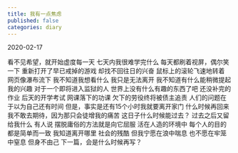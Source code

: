 ```yaml
---
title: 我有一点焦虑
published: false
categories: diary
---
```


2020-02-17

看不见希望，就开始虚度每一天
七天内我很难学完什么
每天都刷着视屏，偶尔笑一下
重新打开了早已戒掉的游戏
却找不回往日的兴奋
鼠标上的滚轮飞速地转着
网页像瀑布流下
我不知道我想看什么
我只是无法离开
我不知道有什么能稍微提起我的兴趣
对于一个即将进入监狱的人
世界上没有什么有趣的东西了吧
还没补完的作业
后天的开学考试
网课落下的功课
欠下的劳役终将被债主追责
人们的问题在于以为自己还有时间
但是，事实是还有15个小时我就要离开家门
什么时候再回来我不敢去期待，因为那只会徒增我的痛苦
这日子什么时候能过去？
过去之后又留给我什么
有人说
摆脱庸俗的方法就是向它屈服
活在人造的环境中
每个人的目的都是简单而一致
我知道离开哪里
社会的残酷
但我宁愿在浪中喘息
也不愿在牢笼中窒息
但身不由己
下一篇，会是什么时候再写？